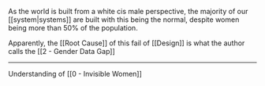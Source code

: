As the world is built from a white cis male perspective, the majority of our [[system|systems]] are built with this being the normal, despite women being more than 50% of the population.

Apparently, the [[Root Cause]] of this fail of [[Design]] is what the author calls the [[2 - Gender Data Gap]]

---

Understanding of [[0 - Invisible Women]]